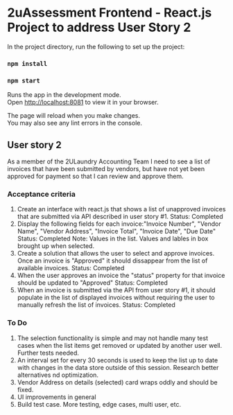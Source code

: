 # 2uAssessment Frontend - React.js Project to address User Story 2 

In the project directory, run the following to set up the project:

### `npm install`

### `npm start`

Runs the app in the development mode.\
Open [http://localhost:8081](http://localhost:8081) to view it in your browser.

The page will reload when you make changes.\
You may also see any lint errors in the console.

## User story 2
As a member of the 2ULaundry Accounting Team I need to see a list of invoices that have been submitted by vendors, but have not yet been approved for payment so that I can review and approve them.

### Acceptance criteria
1. Create an interface with react.js that shows a list of unapproved invoices that are submitted via API described in user story #1.
    Status: Completed
2. Display the following fields for each invoice:"Invoice Number", "Vendor Name", "Vendor Address", "Invoice Total", "Invoice Date", "Due Date"
    Status: Completed
    Note: Values in the list.  Values and lables in box brought up when selected.
3. Create a solution that allows the user to select and approve invoices. Once an invoice is "Approved" it should dissappear from the list of available invoices.
    Status: Completed
4. When the user approves an invoice the "status" property for that invoice should be updated to "Approved"
    Status: Completed
5. When an invoice is submitted via the API from user story #1, it should populate in the list of displayed invoices without requiring the user to manually refresh the list of invoices.
    Status: Completed

### To Do
1. The selection functionality is simple and may not handle many test cases when the list items get removed or updated by another user well.  Further tests needed.
2. An interval set for every 30 seconds is used to keep the list up to date with changes in the data store outside of this session.  Research better alternatives nd optimization.
3. Vendor Address on details (selected) card wraps oddly and should be fixed. 
4. UI improvements in general
5. Build test case.  More testing, edge cases, multi user, etc.
